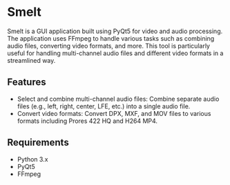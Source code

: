 # Smelt
Smelt is a GUI application built using PyQt5 for video and audio processing. The application uses FFmpeg to handle various tasks such as combining audio files, converting video formats, and more. This tool is particularly useful for handling multi-channel audio files and different video formats in a streamlined way.

## Features
 - Select and combine multi-channel audio files: Combine separate audio files (e.g., left, right, center, LFE, etc.) into a single audio file.
 - Convert video formats: Convert DPX, MXF, and MOV files to various formats including Prores 422 HQ and H264 MP4.

## Requirements
 - Python 3.x
 - PyQt5
 - FFmpeg

